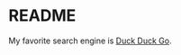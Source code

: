 # README #
My favorite search engine is [Duck Duck Go](https://duckduckgo.com "The best search engine for privacy").
